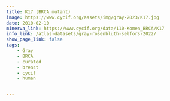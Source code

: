 ```yaml
---
title: K17 (BRCA mutant)
image: https://www.cycif.org/assets/img/gray-2023/K17.jpg
date: 2010-02-10
minerva_link: https://www.cycif.org/data/110-Komen_BRCA/K17
info_link: /atlas-datasets/gray-rosenbluth-selfors-2022/
show_page_link: false
tags:
    - Gray
    - BRCA
    - curated
    - breast
    - cycif
    - human


---
```

